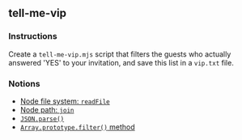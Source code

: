 ## tell-me-vip

### Instructions

Create a `tell-me-vip.mjs` script that filters the guests who actually answered 'YES' to your invitation, and save this list in a `vip.txt` file.

### Notions

- [Node file system: `readFile`](https://nodejs.org/api/fs.html#fs_fspromises_readfile_path_options)
- [Node path: `join`](https://nodejs.org/api/path.html#path_path_join_paths)
- [`JSON.parse()`](https://developer.mozilla.org/en-US/docs/Web/JavaScript/Reference/Global_Objects/JSON/parse)
- [`Array.prototype.filter()` method](https://developer.mozilla.org/en-US/docs/Web/JavaScript/Reference/Global_Objects/Array/filter)
